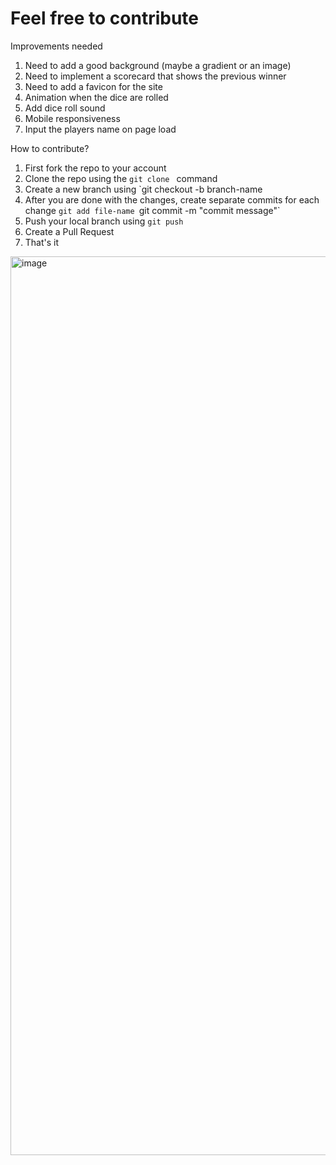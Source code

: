 <h1>Feel free to contribute</h1>

<p>Improvements needed</p>

1. Need to add a good background (maybe a gradient or an image)
2. Need to implement a scorecard that shows the previous winner
3. Need to add a favicon for the site
4. Animation when the dice are rolled
5. Add dice roll sound
6. Mobile responsiveness
7. Input the players name on page load

<p>How to contribute?</p>

1. First fork the repo to your account
2. Clone the repo using the `git clone ` command
3. Create a new branch using `git checkout -b branch-name
4. After you are done with the changes, create separate commits for each change `git add file-name `git commit -m "commit message"`
5. Push your local branch using `git push`
6. Create a Pull Request
7. That's it

<img width="1438" alt="image" src="https://user-images.githubusercontent.com/67072652/214586970-e05f3e4b-da4b-4949-82a8-51ca390135a2.png">
